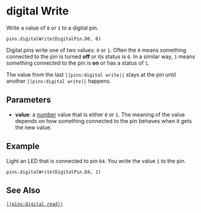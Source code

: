 # digital Write

Write a value of `0` or `1` to a digital pin.

```sig
pins.digitalWrite(DigitalPin.D0, 0)
```

Digital pins write one of two values: `0` or `1`. Often the `0` means something connected
to the pin is turned **off** or its status is `0`. In a similar way, `1` means something
connected to the pin is **on** or has a status of `1`.

The value from the last ``||pins:digital write||`` stays at the pin until another ``||pins:digital write||``
happens.

## Parameters

* **value**: a [number](/types/number) value that is either `0` or `1`. The meaning of the value depends on how something connected to the pin behaves when it gets the new value.

## Example

Light an LED that is connected to pin `D4`. You write the value `1` to the pin.

```blocks
pins.digitalWrite(DigitalPin.D4, 1)
```

## See Also

[``||pins:digital read||``](/reference/pins/digital-read)
